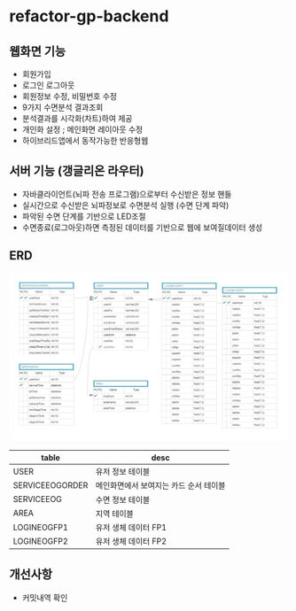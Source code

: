 # refactor-gp-backend

## 웹화면 기능

- 회원가입
- 로그인 로그아웃
- 회원정보 수정, 비밀번호 수정
- 9가지 수면분석 결과조회
- 분석결과를 시각화(차트)하여 제공
- 개인화 설정 ; 메인화면 레이아웃 수정
- 하이브리드앱에서 동작가능한 반응형웹

## 서버 기능 (갱글리온 라우터)

- 자바클라이언트(뇌파 전송 프로그램)으로부터 수신받은 정보 핸들
- 실시간으로 수신받은 뇌파정보로 수면분석 실행 (수면 단계 파악)
- 파악된 수면 단계를 기반으로 LED조절
- 수면종료(로그아웃)하면 측정된 데이터를 기반으로 웹에 보여질데이터 생성

## ERD

![erd](./readmeRes/erd.png)

| table           | desc                                   |
| --------------- | -------------------------------------- |
| USER            | 유저 정보 테이블                       |
| SERVICEEOGORDER | 메인화면에서 보여지는 카드 순서 테이블 |
| SERVICEEOG      | 수면 정보 테이블                       |
| AREA            | 지역 테이블                            |
| LOGINEOGFP1     | 유저 생체 데이터 FP1                   |
| LOGINEOGFP2     | 유저 생체 데이터 FP2                   |

## 개선사항

- 커밋내역 확인

